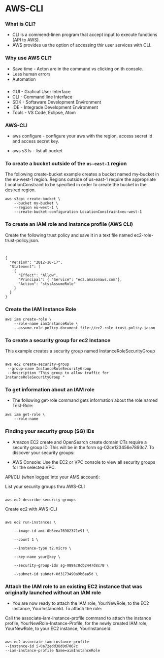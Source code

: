 # AWS-CLI

### What is CLI?
- CLI is a commend-linen program that accept input to execute functions (API to AWS). 
- AWS provides us the option of accessing thir user services with CLI.

### Why use AWS CLI?
- Save time - Acton are in the command vs clicking on th console.
- Less human errors
- Automation 

### 
- GUI - Grafical User Interface
- CLI - Command line Interface
- SDK - Softaware Development Environment 
- IDE - Integrade Development Environment 
- Tools - VS Code, Eclipse, Atom



### AWS-CLI 

- aws configure - configure your aws with the region, access secret id and access secret key. 

- aws s3 ls - list all bucket 

### To create a bucket outside of the ``us-east-1`` region 

The following create-bucket example creates a bucket named my-bucket in the eu-west-1 region. Regions outside of us-east-1 require the appropriate LocationConstraint to be specified in order to create the bucket in the desired region. 

~~~
aws s3api create-bucket \ 
    --bucket my-bucket \ 
    --region eu-west-1 \ 
    --create-bucket-configuration LocationConstraint=eu-west-1 

~~~

    
    

### To create an IAM role and instance profile (AWS CLI)

Create the following trust policy and save it in a text file named ec2-role-trust-policy.json.

~~~


{
  "Version": "2012-10-17",
  "Statement": [
    {
      "Effect": "Allow",
      "Principal": { "Service": "ec2.amazonaws.com"},
      "Action": "sts:AssumeRole"
    }
  ]
}

~~~

### Create the IAM Instance Role 


~~~
aws iam create-role \
    --role-name iamInstanceRole \
    --assume-role-policy-document file://ec2-role-trust-policy.jason
~~~



### To create a security group for ec2 Instance

This example creates a security group named InstanceRoleSecurityGroup 

~~~

aws ec2 create-security-group
 --group-name InstanceRoleSecurityGroup
 --description "This group to allow traffic for InstanceRoleSecurityGroup " 
 ~~~

### To get information about an IAM role 

- The following get-role command gets information about the role named Test-Role: 

~~~
aws iam get-role \ 
    --role-name
~~~

### Finding your security group (SG) IDs 

 
- Amazon EC2 create and OpenSearch create domain CTs require a security group ID. This will be in the form sg-02ce123456e7893c7.  To discover your security groups: 

- AWS Console: Use the EC2 or VPC console to view all security groups for the selected VPC. 

API/CLI (when logged into your AMS account): 

List your security groups thru AWS-CLI 
~~~

aws ec2 describe-security-groups
~~~

Create ec2 with AWS-CLI 
~~~

aws ec2 run-instances \ 

    --image-id ami-0b5eea76982371e91 \ 

    --count 1 \ 

    --instance-type t2.micro \ 

    --key-name your@key \ 

    --security-group-ids sg-089ac8cb2447d8c78 \ 

    --subnet-id subnet-0d3173490a9b6aa5d \ 
~~~

### Attach the IAM role to an existing EC2 instance that was originally launched without an IAM role 

- You are now ready to attach the IAM role, YourNewRole, to the EC2 instance, YourInstanceId. To attach the role: 

Call the associate-iam-instance-profile command to attach the instance profile, YourNewRole-Instance-Profile, for the newly created IAM role, YourNewRole, to your EC2 instance, YourInstanceId. 

~~~

aws ec2 associate-iam-instance-profile 
--instance-id i-0a72edd38d0d7067c
--iam-instance-profile Name=aimInstanceRole
~~~
